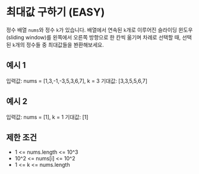 # 최대값 구하기 (EASY)

정수 배열 `nums`와 정수 `k`가 있습니다. 배열에서 연속된 `k`개로 이루어진 슬라이딩 윈도우(sliding window)를 왼쪽에서 오른쪽 방향으로 한 칸씩 옮기며 차례로 선택할 때, 선택된 `k`개의 정수들 중 최대값들을 봔환해보세요.

## 예시 1

입력값: nums = [1,3,-1,-3,5,3,6,7], k = 3
기대값: [3,3,5,5,6,7]

## 예시 2

입력값: nums = [1], k = 1
기대값: [1]

## 제한 조건

- 1 <= nums.length <= 10^3
- 10^2 <= nums[i] <= 10^2
- 1 <= k <= nums.length
